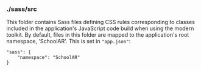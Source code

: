 ### ./sass/src

This folder contains Sass files defining CSS rules corresponding to classes
included in the application's JavaScript code build when using the modern toolkit.
By default, files in this folder are mapped to the application's root namespace, 'SchoolAR'.
This is set in `"app.json"`:

    "sass": {
        "namespace": "SchoolAR"
    }